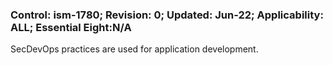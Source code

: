 ### Control: ism-1780; Revision: 0; Updated: Jun-22; Applicability: ALL; Essential Eight:N/A
<p>SecDevOps practices are used for application development.</p>